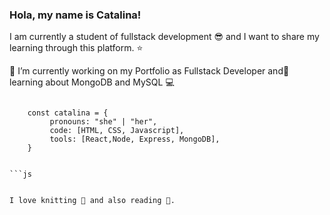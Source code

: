 <!--
**CatalinaFonsecaSilva/CatalinaFonsecaSilva** is a ✨ _special_ ✨ repository because its `README.md` (this file) appears on your GitHub profile.-->

### Hola, my name is Catalina!

I am currently a student of fullstack development 😎 and I want to share my learning through this platform. ⭐


 🔭 I’m currently working on my Portfolio as Fullstack Developer and🌱 learning about MongoDB and MySQL 💻

```
	
	const catalina = {  
	     pronouns: "she" | "her",
	     code: [HTML, CSS, Javascript],
 	     tools: [React,Node, Express, MongoDB],
	}
	
	
```js
	

I love knitting 🧶 and also reading 👀.
